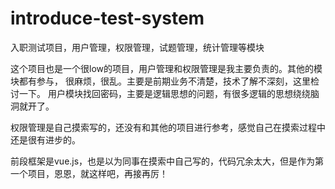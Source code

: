 # introduce-test-system
入职测试项目，用户管理，权限管理，试题管理，统计管理等模块

这个项目也是一个很low的项目，用户管理和权限管理是我主要负责的。其他的模块都有参与，
很麻烦，很乱。主要是前期业务不清楚，技术了解不深刻，这里检讨一下。
用户模块找回密码，主要是逻辑思想的问题，有很多逻辑的思想绕绕脑洞就开了。

权限管理是自己摸索写的，还没有和其他的项目进行参考，感觉自己在摸索过程中还是很有进步的。

前段框架是vue.js，也是以为同事在摸索中自己写的，代码冗余太大，但是作为第一个项目，恩恩，就这样吧，再接再厉！

